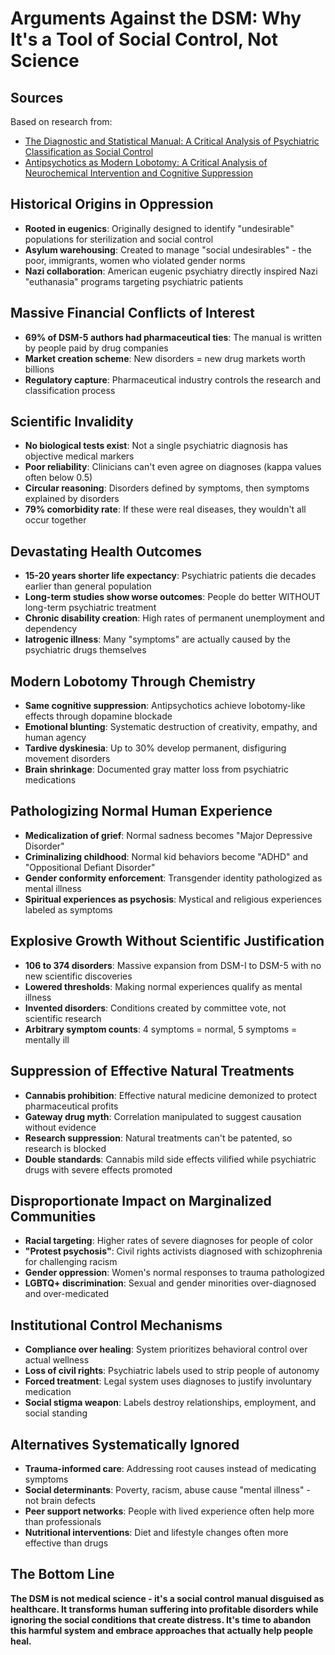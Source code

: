 # Arguments Against the DSM: Why It's a Tool of Social Control, Not Science

## Sources
Based on research from:
- [The Diagnostic and Statistical Manual: A Critical Analysis of Psychiatric Classification as Social Control](dsm_critical_analysis.md)
- [Antipsychotics as Modern Lobotomy: A Critical Analysis of Neurochemical Intervention and Cognitive Suppression](antipsychotics_modern_lobotomy.md)

## Historical Origins in Oppression
- **Rooted in eugenics**: Originally designed to identify "undesirable" populations for sterilization and social control
- **Asylum warehousing**: Created to manage "social undesirables" - the poor, immigrants, women who violated gender norms
- **Nazi collaboration**: American eugenic psychiatry directly inspired Nazi "euthanasia" programs targeting psychiatric patients

## Massive Financial Conflicts of Interest
- **69% of DSM-5 authors had pharmaceutical ties**: The manual is written by people paid by drug companies
- **Market creation scheme**: New disorders = new drug markets worth billions
- **Regulatory capture**: Pharmaceutical industry controls the research and classification process

## Scientific Invalidity
- **No biological tests exist**: Not a single psychiatric diagnosis has objective medical markers
- **Poor reliability**: Clinicians can't even agree on diagnoses (kappa values often below 0.5)
- **Circular reasoning**: Disorders defined by symptoms, then symptoms explained by disorders
- **79% comorbidity rate**: If these were real diseases, they wouldn't all occur together

## Devastating Health Outcomes
- **15-20 years shorter life expectancy**: Psychiatric patients die decades earlier than general population
- **Long-term studies show worse outcomes**: People do better WITHOUT long-term psychiatric treatment
- **Chronic disability creation**: High rates of permanent unemployment and dependency
- **Iatrogenic illness**: Many "symptoms" are actually caused by the psychiatric drugs themselves

## Modern Lobotomy Through Chemistry
- **Same cognitive suppression**: Antipsychotics achieve lobotomy-like effects through dopamine blockade
- **Emotional blunting**: Systematic destruction of creativity, empathy, and human agency
- **Tardive dyskinesia**: Up to 30% develop permanent, disfiguring movement disorders
- **Brain shrinkage**: Documented gray matter loss from psychiatric medications

## Pathologizing Normal Human Experience
- **Medicalization of grief**: Normal sadness becomes "Major Depressive Disorder"
- **Criminalizing childhood**: Normal kid behaviors become "ADHD" and "Oppositional Defiant Disorder"
- **Gender conformity enforcement**: Transgender identity pathologized as mental illness
- **Spiritual experiences as psychosis**: Mystical and religious experiences labeled as symptoms

## Explosive Growth Without Scientific Justification
- **106 to 374 disorders**: Massive expansion from DSM-I to DSM-5 with no new scientific discoveries
- **Lowered thresholds**: Making normal experiences qualify as mental illness
- **Invented disorders**: Conditions created by committee vote, not scientific research
- **Arbitrary symptom counts**: 4 symptoms = normal, 5 symptoms = mentally ill

## Suppression of Effective Natural Treatments
- **Cannabis prohibition**: Effective natural medicine demonized to protect pharmaceutical profits
- **Gateway drug myth**: Correlation manipulated to suggest causation without evidence
- **Research suppression**: Natural treatments can't be patented, so research is blocked
- **Double standards**: Cannabis mild side effects vilified while psychiatric drugs with severe effects promoted

## Disproportionate Impact on Marginalized Communities
- **Racial targeting**: Higher rates of severe diagnoses for people of color
- **"Protest psychosis"**: Civil rights activists diagnosed with schizophrenia for challenging racism
- **Gender oppression**: Women's normal responses to trauma pathologized
- **LGBTQ+ discrimination**: Sexual and gender minorities over-diagnosed and over-medicated

## Institutional Control Mechanisms
- **Compliance over healing**: System prioritizes behavioral control over actual wellness
- **Loss of civil rights**: Psychiatric labels used to strip people of autonomy
- **Forced treatment**: Legal system uses diagnoses to justify involuntary medication
- **Social stigma weapon**: Labels destroy relationships, employment, and social standing

## Alternatives Systematically Ignored
- **Trauma-informed care**: Addressing root causes instead of medicating symptoms
- **Social determinants**: Poverty, racism, abuse cause "mental illness" - not brain defects
- **Peer support networks**: People with lived experience often help more than professionals
- **Nutritional interventions**: Diet and lifestyle changes often more effective than drugs

## The Bottom Line
**The DSM is not medical science - it's a social control manual disguised as healthcare. It transforms human suffering into profitable disorders while ignoring the social conditions that create distress. It's time to abandon this harmful system and embrace approaches that actually help people heal.**
